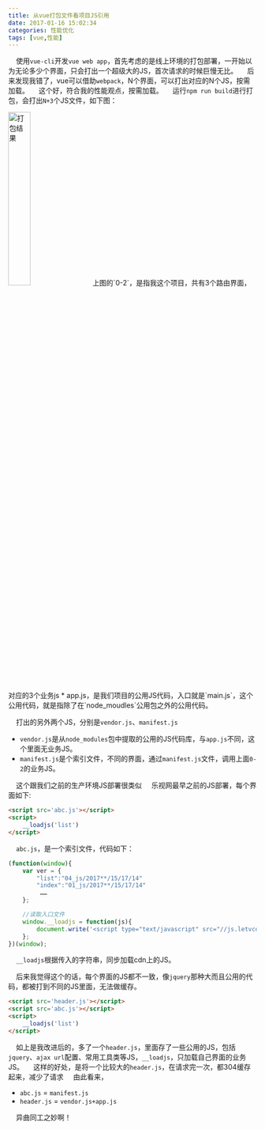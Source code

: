 ```yaml
---
title: 从vue打包文件看项目JS引用
date: 2017-01-16 15:02:34
categories: 性能优化
tags: [vue,性能]
---
```


&nbsp;&nbsp;&nbsp;&nbsp;使用`vue-cli`开发`vue web app`，首先考虑的是线上环境的打包部署，一开始以为无论多少个界面，只会打出一个超级大的JS，首次请求的时候巨慢无比。
&nbsp;&nbsp;&nbsp;&nbsp;后来发现我错了，vue可以借助`webpack`，N个界面，可以打出对应的N个JS，按需加载。
&nbsp;&nbsp;&nbsp;&nbsp;这个好，符合我的性能观点，按需加载。
&nbsp;&nbsp;&nbsp;&nbsp;运行`npm run build`进行打包，会打出`N+3`个JS文件，如下图：
<!--more-->
<img src="http://localhost:4000/images/vue-file.png" alt="打包结果" style="width:30%">
&nbsp;&nbsp;&nbsp;&nbsp;上图的`0-2`，是指我这个项目，共有3个路由界面，对应的3个业务js
* app.js，是我们项目的公用JS代码，入口就是`main.js`，这个公用代码，就是指除了在`node_moudles`公用包之外的公用代码。

&nbsp;&nbsp;&nbsp;&nbsp;打出的另外两个JS，分别是`vendor.js`、`manifest.js`

* `vendor.js`是从`node_modules`包中提取的公用的JS代码库，与`app.js`不同，这个里面无业务JS。
* `manifest.js`是个索引文件，不同的界面，通过`manifest.js`文件，调用上面`0-2`的业务JS。

&nbsp;&nbsp;&nbsp;&nbsp;这个跟我们之前的生产环境JS部署很类似
&nbsp;&nbsp;&nbsp;&nbsp;乐视网最早之前的JS部署，每个界面如下:
``` html
<script src='abc.js'></script>
<script>
	__loadjs('list')
</script>
```
&nbsp;&nbsp;&nbsp;&nbsp;`abc.js`，是一个索引文件，代码如下：

``` javascript
(function(window){
	var ver = {
		"list":"04_js/2017**/15/17/14"
		"index":"01_js/2017**/15/17/14"
		 ……
	};

	//读取入口文件
	window.__loadjs = function(js){
		document.write('<script type="text/javascript" src="//js.letvcdn.com/lc'+(ver[js]||local)+'.js"></script>');
	};
})(window);
```
&nbsp;&nbsp;&nbsp;&nbsp;`__loadjs`根据传入的字符串，同步加载cdn上的JS。

&nbsp;&nbsp;&nbsp;&nbsp;后来我觉得这个的话，每个界面的JS都不一致，像`jquery`那种大而且公用的代码，都被打到不同的JS里面，无法做缓存。
``` html
<script src='header.js'></script>
<script src='abc.js'></script>
<script>
	__loadjs('list')
</script>
```
&nbsp;&nbsp;&nbsp;&nbsp;如上是我改进后的，多了一个`header.js`，里面存了一些公用的JS，包括`jquery`、`ajax url`配置、常用工具类等JS，`__loadjs`，只加载自己界面的业务JS。
&nbsp;&nbsp;&nbsp;&nbsp;这样的好处，是将一个比较大的`header.js`，在请求完一次，都304缓存起来，减少了请求
&nbsp;&nbsp;&nbsp;&nbsp;由此看来，

* `abc.js` = `manifest.js ` 
* `header.js` = `vendor.js+app.js`

&nbsp;&nbsp;&nbsp;&nbsp;异曲同工之妙啊！



